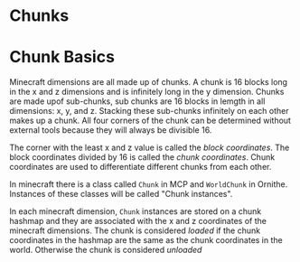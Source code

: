 # Chunks

# Chunk Basics

Minecraft dimensions are all made up of chunks. A chunk is 16 blocks long in the x and z dimensions and is infinitely long in the y dimension. Chunks are made upof sub-chunks, sub chunks are 16 blocks in lemgth in all dimensions: x, y, and z. Stacking these sub-chunks infinitely on each other makes up a chunk. All four corners of the chunk can be determined without external tools because they will always be divisible 16.

The corner with the least x and z value is called the *block coordinates*. The block coordinates divided by 16 is called the *chunk coordinates*. Chunk coordinates are used to differentiate different chunks from each other.

In minecraft there is a class called `Chunk` in MCP and `WorldChunk` in Ornithe. Instances of these classes will be called "Chunk instances".

In each minecraft dimension, `Chunk` instances are stored on a chunk hashmap and they are associated with the x and z coordinates of the minecraft dimensions. The chunk is considered *loaded* if the chunk coordinates in the hashmap are the same as the chunk coordinates in the world. Otherwise the chunk is considered *unloaded*
